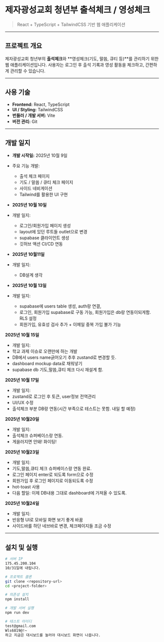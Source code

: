 # 제자광성교회 청년부 출석체크 / 영성체크

> React + TypeScript + TailwindCSS 기반 웹 애플리케이션

---

## 프로젝트 개요

제자광성교회 청년부의 **출석체크**와 **영성체크(기도, 말씀, 큐티 등)**를 관리하기 위한 웹 애플리케이션입니다.
사용자는 로그인 후 출석 기록과 영성 활동을 체크하고, 간편하게 관리할 수 있습니다.

---

## 사용 기술

- **Frontend:** React, TypeScript
- **UI / Styling:** TailwindCSS
- **번들러 / 개발 서버:** Vite
- **버전 관리:** Git

---

## 개발 일지

- **개발 시작일:** 2025년 10월 9일
- 주요 기능 개발:

  - 출석 체크 페이지
  - 기도 / 말씀 / 큐티 체크 페이지
  - 사이드 네비게이션
  - Tailwind를 활용한 UI 구현

- **2025년 10월 10일**
- 개발 일지:

  - 로그인/회원가입 페이지 생성
  - layout에 있던 루트들 outlet으로 변경
  - supabase 클라이언트 생성
  - 깃허브 액션 CI/CD 연동

- **2025년 10월11일**
- 개발 일지:

  - DB설계 생각

- **2025년 10월 13일**
- 개발 일지:
  - supabase에 users table 생성, auth랑 연결,
  - 로그인, 회원가입 supabase로 구동 가능, 회원가입은 db랑 연동이되게함. RLS 설정
  - 회원가입, 유효성 검사 추가 + 이메일 중복 가입 불가 기능

**2025년 10월 15일**

- 개발 일지:
- 학교 과제 이슈로 오랜만에 하는 개발
- DB에서 users name긁어오기 추후 zustand로 변경할 듯.
- dashboard mockup data로 채워넣기
- supabase db 기도,말씀,큐티 체크 다시 재설계 함.

**2025년 10월 17일**

- 개발 일지:
- zustand로 로그인 후 토큰, user정보 전역관리
- UI/UX 수정
- 출석체크 부분 DB랑 연동(시간 부족으로 테스트는 못함. 내일 할 예정)

**2025년 10월20일**

- 개발 일지:
- 출석체크 슈퍼베이스랑 연동.
- 게을러지면 안돼! 화이팅!

**2025년 10월23일**

- 개발 일지:
- 기도,말씀,큐티 체크 슈퍼베이스랑 연동 완료.
- 로그인 페이지 enter로 되도록 form으로 수정
- 회원가입 후 로그인 페이지로 이동되도록 수정
- hot-toast 사용
- 다음 할일: 이제 DB내용 그대로 dashboard에 가져올 수 있도록.

**2025년 10월24일**

- 개발 일지:
- 반응형 UI로 모바일 화면 보기 좋게 바꿈
- 사이드바를 하단 네브바로 변경, 체크페이지들 조금 수정

---

## 설치 및 실행

```bash
# 서버 IP
175.45.200.104
10/31일에 내립니다.

# 프로젝트 클론
git clone <repository-url>
cd <project-folder>

# 의존성 설치
npm install

# 개발 서버 실행
npm run dev

# 테스트 아이디
test@gmail.com
Wls6819@!~
하고 지금은 대시보드를 눌러야 대시보드 화면이 나옵니다.
```
